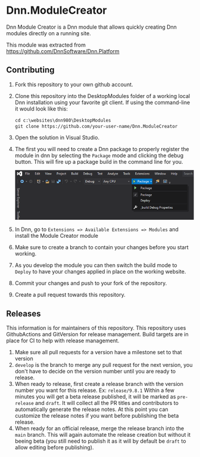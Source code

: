 # Dnn.ModuleCreator
Dnn Module Creator is a Dnn module that allows quickly creating Dnn modules directly on a running site.

This module was extracted from https://github.com/DnnSoftware/Dnn.Platform

## Contributing
1. Fork this repository to your own github account.
2. Clone this repository into the DesktopModules folder of a working local Dnn installation using your favorite git client. If using the command-line it would look like this:
    ```
    cd c:\websites\dnn980\DesktopModules
    git clone https://github.com/your-user-name/Dnn.ModuleCreator
    ```
3. Open the solution in Visual Studio.
4. The first you will need to create a Dnn package to properly register the module in dnn by selecting the `Package` mode and clicking the debug button. This will fire up a package build in the command line for you.

    ![Package mode](.github/images/Screenshot1.png)
5. In Dnn, go to `Extensions => Available Extensions => Modules` and install the Module Creator module
6. Make sure to create a branch to contain your changes before you start working.
7. As you develop the module you can then switch the build mode to `Deploy` to have your changes applied in place on the working website.
8. Commit your changes and push to your fork of the repository.
9. Create a pull request towards this repository.

## Releases
This information is for maintainers of this repository. This repository uses GithubActions and GitVersion for release management. Build targets are in place for CI to help with release management.
1. Make sure all pull requests for a version have a milestone set to that version
2. `develop` is the branch to merge any pull request for the next version, you don't have to decide on the version number until you are ready to release.
3. When ready to release, first create a release branch with the version number you want for this release. Ex: `release/9.8.1` Within a few minutes you will get a beta release published, it will be marked as `pre-release` and `draft`. It will collect all the PR titles and contributors to automatically generate the release notes. At this point you can customize the release notes if you want before publishing the beta release.
4. When ready for an official release, merge the release branch into the `main` branch. This will again automate the release creation but without it beeing beta (you still need to publish it as it will by default be `draft` to allow editing before publishing).
